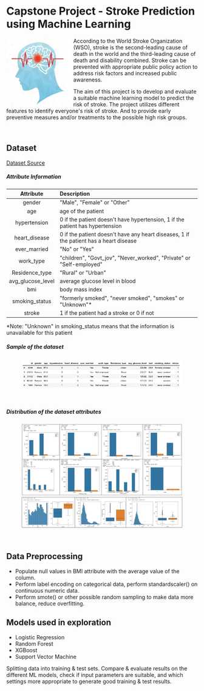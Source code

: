 # Capstone Project - Stroke Prediction using Machine Learning
<div>
    <img align="left" height="180" src="images/stroke-img.jpg">
    <p>
      According to the World Stroke Organization (WSO), stroke is the second-leading cause of death in the world and the third-leading cause of death and disability combined. 
Stroke can be prevented with appropriate public policy action to address risk factors and increased public awareness.

The aim of this project is to develop and evaluate a suitable machine learning model to predict the risk of stroke. The project utilizes different features to identify everyone's risk of stroke. And to provide early preventive measures and/or treatments to the possible high risk groups.
    </p>
</div>
<br>

## Dataset
[Dataset Source](https://www.kaggle.com/datasets/fedesoriano/stroke-prediction-dataset "Kaggle Home")

##### Attribute Information
|Attribute|Description|
|:--:|:--|
|gender|"Male", "Female" or "Other"|
|age|age of the patient|
|hypertension|0 if the patient doesn't have hypertension, 1 if the patient has hypertension|
|heart_disease|0 if the patient doesn't have any heart diseases, 1 if the patient has a heart disease|
|ever_married|"No" or "Yes"|
|work_type|"children", "Govt_jov", "Never_worked", "Private" or "Self-employed"|
|Residence_type|"Rural" or "Urban"|
|avg_glucose_level|average glucose level in blood|
|bmi|body mass index|
|smoking_status|"formerly smoked", "never smoked", "smokes" or "Unknown"* |
|stroke|1 if the patient had a stroke or 0 if not|

*Note: "Unknown" in smoking_status means that the information is unavailable for this patient
<br clear="left"/>

##### Sample of the dataset
<figure>
    <img src="images/dataset-head1.jpg"/>
</figure>
<br clear="left"/>

##### Distribution of the dataset attributes
<figure>
    <img src="images/dataset-img0a.jpg"/>
    <img src="images/dataset-img0b.jpg"/>
</figure>
<br clear="left"/>

## Data Preprocessing
* Populate null values in BMI attribute with the average value of the column.
* Perform label encoding on categorical data, perform standardscaler() on continuous numeric data.
* Perform smote() or other possible random sampling to make data more balance, reduce overfitting.

## Models used in exploration
- Logistic Regression
- Random Forest
- XGBoost
- Support Vector Machine

Splitting data into training & test sets. 
Compare & evaluate results on the different ML models, check if input parameters are suitable, and which settings more appropriate to generate good training & test results.
